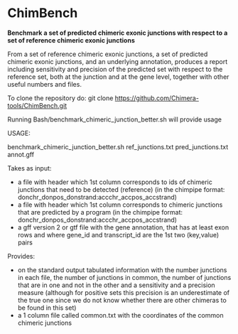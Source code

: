 # ChimBench
**Benchmark a set of predicted chimeric exonic junctions with respect to a set of reference chimeric exonic junctions**

From a set of reference chimeric exonic junctions, a set of predicted chimeric exonic junctions, and an underlying annotation, produces a report including sensitivity and precision of the predicted set with respect to the reference set, both at the junction and at the gene level, together with other useful numbers and files.

To clone the repository do:
git clone https://github.com/Chimera-tools/ChimBench.git

Running Bash/benchmark_chimeric_junction_better.sh will provide usage

USAGE:

benchmark_chimeric_junction_better.sh ref_junctions.txt pred_junctions.txt annot.gff

Takes as input:
- a file with header which 1st column corresponds to ids of chimeric junctions that need to be detected (reference) (in the chimpipe format: donchr_donpos_donstrand:accchr_accpos_accstrand)
- a file with header which 1st column corresponds to chimeric junctions that are predicted by a program (in the chimpipe format: donchr_donpos_donstrand:accchr_accpos_accstrand)
- a gff version 2 or gtf file with the gene annotation, that has at least exon rows and where gene_id and transcript_id are the 1st two (key,value) pairs

Provides:
- on the standard output tabulated information with the number junctions in each file, the number of junctions in common, the number of junctions that are
  in one and not in the other and a sensitivity and a precision measure (although for positive sets this precision is an underestimate of the true one
  since we do not know whether there are other chimeras to be found in this set)
- a 1 column file called common.txt with the coordinates of the common chimeric junctions

